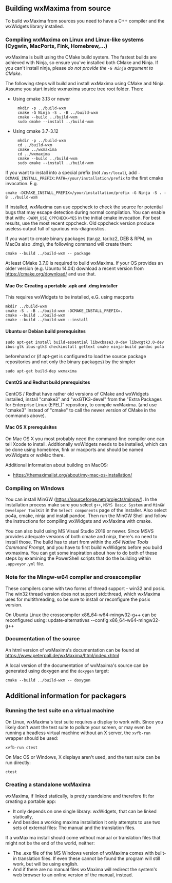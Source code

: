 Building wxMaxima from source
-----------------------------

To build wxMaxima from sources you need to have a C++ compiler and the
wxWidgets library installed.

### Compiling wxMaxima on Linux and Linux-like systems (Cygwin, MacPorts, Fink, Homebrew,...)

wxMaxima is built using the CMake build system. The fastest builds
are achieved with Ninja, so ensure you've installed both CMake and
Ninja. If you can't install ninja, please *do not provide the `-G Ninja`
argument to CMake*.

The following steps will build and install wxMaxima using CMake and Ninja.
Assume you start inside wxmaxima source tree root folder. Then:

- Using cmake 3.13 or newer

        mkdir -p ../build-wxm
        cmake -G Ninja -S . -B ../build-wxm
        cmake --build ../build-wxm
        sudo cmake --install ../build-wxm
        
- Using cmake 3.7-3.12

        mkdir -p ../build-wxm
        cd ../build-wxm
        cmake ../wxmaxima
        cd ../wxmaxima
        cmake --build ../build-wxm
        sudo cmake --install ../build-wxm

If you want to install into a special prefix (not `/usr/local`), add
`-DCMAKE_INSTALL_PREFIX:PATH=/your/installation/prefix` to the first
cmake invocation. E.g.

    cmake -DCMAKE_INSTALL_PREFIX=/your/installation/prefix -G Ninja -S . -B ../build-wxm

If installed, wxMaxima can use cppcheck to check the source for potential
bugs that may escape detection during normal compilation. You can enable
that with: `-DWXM_USE_CPPCHECK=YES` in the initial cmake invocation. For
best results, use the most recent cppcheck. Old cppcheck version produce
useless output full of spurious mis-diagnostics. 

If you want to create binary packages (tar.gz, tar.bz2, DEB & RPM, on MacOs
also .dmg), the following command will create them:

    cmake --build ../build-wxm -- package

At least CMake 3.7.0 is required to build wxMaxima. If your OS provides
an older version (e.g. Ubuntu 14.04) download a recent version from
https://cmake.org/download/ and use that.

#### Mac Os: Creating a portable .apk and .dmg installer

This requires wxWidgets to be installed, e.G. using macports

    mkdir ../build-wxm
    cmake -S . -B ../build-wxm -DCMAKE_INSTALL_PREFIX=.
    cmake --build ../build-wxm
    cmake --build ../build-wxm --install
    
#### Ubuntu or Debian build prerequisites

    sudo apt-get install build-essential libwxbase3.0-dev libwxgtk3.0-dev ibus-gtk ibus-gtk3 checkinstall gettext cmake ninja-build pandoc po4a

beforehand or (if apt-get is configured to load the source package
repositories and not only the binary packages) by the simpler

    sudo apt-get build-dep wxmaxima

#### CentOS and Redhat build prerequisites

CentOS / Redhat have rather old versions of CMake and wxWidgets installed,
install "cmake3" and "wxGTK3-devel" from the "Extra Packages for Enterprise Linux (EPEL)"
repository, to compile wxMaxima. (and use "cmake3" instead of "cmake" to call
the newer version of CMake in the commands above).

#### Mac OS X prerequisites

On Mac OS X you most probably need the command-line compiler one can tell 
Xcode to install. Additionally wxWidgets needs to be installed, which can
be done using homebrew, fink or macports and should be named wxWidgets or
wxMac there.

Additional information about building on MacOS:

- https://themaximalist.org/about/my-mac-os-installation/


### Compiling on Windows

You can install MinGW (https://sourceforge.net/projects/mingw/). In
the installation process make sure you select `g++`, `MSYS Basic
System` and `MinGW Developer ToolKit` in the `Select components` page
of the installer. Also select po4a, cmake, ninja and install pandoc.
Then run the MinGW Shell and follow the instructions for compiling
wxWidgets and wxMaxima with cmake.

You can also build using MS Visual Studio 2019 or newer. Since MSVS
provides adequate versions of both cmake and ninja, there's no need
to install those. The build has to start from within the  *x64 Native
Tools Command Prompt*, and you have to first build wxWidgets before
you build wxmaxima. You can get some inspiration about how to do both
of these steps by examining the PowerShell scripts that do the building
within `.appveyor.yml` file.


### Note for the Mingw-w64 compiler and crosscompiler

These compilers come with two forms of thread support - win32 and posix.
The win32 thread version does not support std::thread, which wxMaxima
uses for multithreading, so be sure to install or reconfigure the
posix version.

On Ubuntu Linux the crosscompiler x86_64-w64-mingw32-g++ can be
reconfigured using:
update-alternatives --config x86_64-w64-mingw32-g++


### Documentation of the source

An html version of wxMaxima's documentation can be found at
https://www.peterpall.de/wxMaxima/html/index.xhtml

A local version of the documentation of wxMaxima's source can be
generated using doxygen and the `doxygen` target:

    cmake --build ../build-wxm -- doxygen


Additional information for packagers
------------------------------------

### Running the test suite on a virtual machine

On Linux, wxMaxima's test suite requires a display to work with.
Since you likely don't want the test suite to pollute your screen,
or may even be running a headless virtual machine without an X server,
the `xvfb-run` wrapper should be used:

    xvfb-run ctest

On Mac OS or Windows, X displays aren't used, and the test suite can be
run directly:

    ctest

### Creating a standalone wxMaxima

wxMaxima, if linked statically, is pretty standalone and therefore fit for
creating a portable app:

 * It only depends on one single library: wxWidgets, that can be linked
   statically,
 * And besides a working maxima installation it only attempts to use two
   sets of external files: The manual and the translation files.

If a wxMaxima install should come without manual or translation files that
might not be the end of the world, neither:
   
 * The .exe file of the MS Windows version of wxMaxima comes with built-in
   translation files. If even these cannot be found the program will still
   work, but will be using  english.
 * And if there are no manual files wxMaxima will redirect the system's web 
   browser to an online version of the manual, instead.
 

